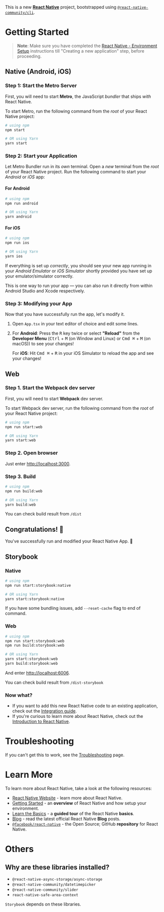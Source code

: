 This is a new [**React Native**](https://reactnative.dev) project, bootstrapped using [`@react-native-community/cli`](https://github.com/react-native-community/cli).

# Getting Started

>**Note**: Make sure you have completed the [React Native - Environment Setup](https://reactnative.dev/docs/environment-setup) instructions till "Creating a new application" step, before proceeding.

## Native (Android, iOS)

### Step 1: Start the Metro Server

First, you will need to start **Metro**, the JavaScript _bundler_ that ships _with_ React Native.

To start Metro, run the following command from the _root_ of your React Native project:

```bash
# using npm
npm start

# OR using Yarn
yarn start
```

### Step 2: Start your Application

Let Metro Bundler run in its _own_ terminal. Open a _new_ terminal from the _root_ of your React Native project. Run the following command to start your _Android_ or _iOS_ app:

#### For Android

```bash
# using npm
npm run android

# OR using Yarn
yarn android
```

#### For iOS

```bash
# using npm
npm run ios

# OR using Yarn
yarn ios
```

If everything is set up _correctly_, you should see your new app running in your _Android Emulator_ or _iOS Simulator_ shortly provided you have set up your emulator/simulator correctly.

This is one way to run your app — you can also run it directly from within Android Studio and Xcode respectively.

### Step 3: Modifying your App

Now that you have successfully run the app, let's modify it.

1. Open `App.tsx` in your text editor of choice and edit some lines.
2. For **Android**: Press the <kbd>R</kbd> key twice or select **"Reload"** from the **Developer Menu** (<kbd>Ctrl</kbd> + <kbd>M</kbd> (on Window and Linux) or <kbd>Cmd ⌘</kbd> + <kbd>M</kbd> (on macOS)) to see your changes!

   For **iOS**: Hit <kbd>Cmd ⌘</kbd> + <kbd>R</kbd> in your iOS Simulator to reload the app and see your changes!

## Web

### Step 1. Start the Webpack dev server

First, you will need to start **Webpack** dev server.

To start Webpack dev server, run the following command from the _root_ of your React Native project:

```bash
# using npm
npm run start:web

# OR using Yarn
yarn start:web
```

### Step 2. Open browser

Just enter [http://localhost:3000](http://localhost:3000).

### Step 3. Build

```bash
# using npm
npm run build:web

# OR using Yarn
yarn build:web
```

You can check build result from `/dist`

## Congratulations! :tada:

You've successfully run and modified your React Native App. :partying_face:

## Storybook

### Native

```bash
# using npm
npm run start:storybook:native

# OR using Yarn
yarn start:storybook:native
```

If you have some bundling issues, add `--reset-cache` flag to end of command.

### Web

```bash
# using npm
npm run start:storybook:web
npm run build:storybook:web

# OR using Yarn
yarn start:storybook:web
yarn build:storybook:web
```

And enter [http://localhost:6006](http://localhost:6006).

You can check build result from `/dist-storybook`

### Now what?

- If you want to add this new React Native code to an existing application, check out the [Integration guide](https://reactnative.dev/docs/integration-with-existing-apps).
- If you're curious to learn more about React Native, check out the [Introduction to React Native](https://reactnative.dev/docs/getting-started).

# Troubleshooting

If you can't get this to work, see the [Troubleshooting](https://reactnative.dev/docs/troubleshooting) page.

# Learn More

To learn more about React Native, take a look at the following resources:

- [React Native Website](https://reactnative.dev) - learn more about React Native.
- [Getting Started](https://reactnative.dev/docs/environment-setup) - an **overview** of React Native and how setup your environment.
- [Learn the Basics](https://reactnative.dev/docs/getting-started) - a **guided tour** of the React Native **basics**.
- [Blog](https://reactnative.dev/blog) - read the latest official React Native **Blog** posts.
- [`@facebook/react-native`](https://github.com/facebook/react-native) - the Open Source; GitHub **repository** for React Native.

# Others

## Why are these libraries installed?

- `@react-native-async-storage/async-storage`
- `@react-native-community/datetimepicker`
- `@react-native-community/slider`
- `react-native-safe-area-context`

`Storybook` depends on these libraries.
